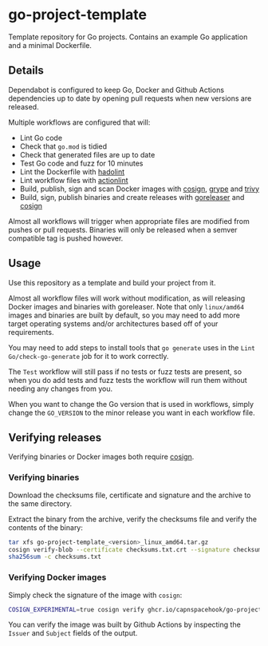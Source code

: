 # go-project-template

Template repository for Go projects. Contains an example Go application and a minimal Dockerfile.

## Details

Dependabot is configured to keep Go, Docker and Github Actions dependencies up to date by opening
pull requests when new versions are released.

Multiple workflows are configured that will:

- Lint Go code
- Check that `go.mod` is tidied
- Check that generated files are up to date
- Test Go code and fuzz for 10 minutes
- Lint the Dockerfile with [hadolint](https://github.com/hadolint/hadolint)
- Lint workflow files with [actionlint](https://github.com/rhysd/actionlint)
- Build, publish, sign and scan Docker images with [cosign](https://github.com/sigstore/cosign), [grype](https://github.com/anchore/grype) and [trivy](https://github.com/aquasecurity/trivy)
- Build, sign, publish binaries and create releases with [goreleaser](https://github.com/goreleaser/goreleaser) and [cosign](https://github.com/sigstore/cosign)

Almost all workflows will trigger when appropriate files are modified from pushes or pull requests. 
Binaries will only be released when a semver compatible tag is pushed however.

## Usage

Use this repository as a template and build your project from it.

Almost all workflow files will work without modification, as will releasing Docker images and binaries with goreleaser.
Note that only `linux/amd64` images and binaries are built by default, so you may need to add more target
operating systems and/or architectures based off of your requirements.

You may need to add steps to install tools that `go generate` uses in the `Lint Go/check-go-generate` job for it
to work correctly.

The `Test` workflow will still pass if no tests or fuzz tests are present, so when you
do add tests and fuzz tests the workflow will run them without needing any changes from you.

When you want to change the Go version that is used in workflows, simply change the `GO_VERSION` to the minor
release you want in each workflow file.

## Verifying releases

Verifying binaries or Docker images both require [cosign](https://github.com/sigstore/cosign).

### Verifying binaries

Download the checksums file, certificate and signature and the archive to the same directory.

Extract the binary from the archive, verify the checksums file and verify the contents of the binary:

```bash
tar xfs go-project-template_<version>_linux_amd64.tar.gz
cosign verify-blob --certificate checksums.txt.crt --signature checksums.txt.sig checksums.txt
sha256sum -c checksums.txt
```

### Verifying Docker images

Simply check the signature of the image with `cosign`:

```bash
COSIGN_EXPERIMENTAL=true cosign verify ghcr.io/capnspacehook/go-project-template | jq
```

You can verify the image was built by Github Actions by inspecting the `Issuer` and `Subject` fields of the output.
